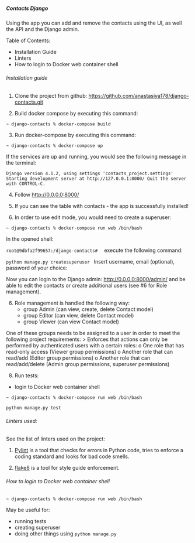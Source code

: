 ##### Contacts Django

Using the app you can add and remove the contacts using the UI, as well the API and the Django 
admin.

Table of Contents:
- Installation Guide
- Linters
- How to login to Docker web container shell

###### Installation guide

1. Clone the project from github:
 https://github.com/anastasiya178/django-contacts.git

2. Build docker compose by executing this command: 

`~ django-contacts % docker-compose build
`

3. Run docker-compose by executing this command:

`~ django-contacts % docker-compose up`

If the services are up and running, you would see the following 
message in the terminal: 

`Django version 4.1.2, using settings 'contacts_project.settings'
Starting development server at http://127.0.0.1:8000/
Quit the server with CONTROL-C.`

4. Follow http://0.0.0.0:8000/

5. If you can see the table with contacts - the app is successfully installed!

6. In order to use edit mode, you would need to create a superuser: 

`~ django-contacts % docker-compose run web /bin/bash`

In the opened shell: 

`root@9dbfa2f99657:/django-contacts# 
`
execute the following command:

`python manage.py createsuperuser
`
Insert username, email (optional), password of your choice:

Now you can login to the Django admin: http://0.0.0.0:8000/admin/
and be able to edit the contacts or create additional users (see #6 for Role 
management).

6. Role management is handled the following way:
    - group Admin (can view, create, delete Contact model)
    - group Editor (can view, delete Contact model)
    - group Viewer (can view Contact model)

One of these groups needs to be assigned to a user in order to meet the following project requirements:
    > Enforces that actions can only be performed by authenticated users with a certain roles:
        o	One role that has read-only access (Viewer group permissions)
        o	Another role that can read/add (Editor group permissions)
        o	Another role that can read/add/delete (Admin group permissions, superuser permissions)

8. Run tests:
- login to Docker web container shell

`~ django-contacts % docker-compose run web /bin/bash`

`python manage.py test`

###### Linters used: 
See the list of linters used on the project:

1. [Pylint](https://docs.pylint.org/) is a tool that checks for errors in Python code, tries to enforce a coding standard 
and looks for bad code smells. 

2. [flake8](https://flake8.pycqa.org/) is a tool for style guide enforcement.

###### How to login to Docker web container shell

`~ django-contacts % docker-compose run web /bin/bash`

May be useful for: 
- running tests
- creating superuser
- doing other things using `python manage.py`